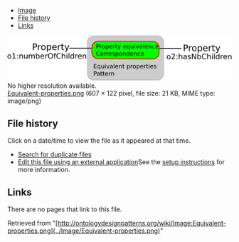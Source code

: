 * [Image](../Image/Equivalent-properties.png#file)
* [File history](../Image/Equivalent-properties.png#filehistory)
* [Links](../Image/Equivalent-properties.png#filelinks)

[![Image:Equivalent-properties.png](../images/a/ab/Equivalent-properties.png)](../images/a/ab/Equivalent-properties.png)  
No higher resolution available.  
[Equivalent-properties.png](../images/a/ab/Equivalent-properties.png)‎ (607 × 122 pixel, file size: 21 KB, MIME type: image/png)

## File history

Click on a date/time to view the file as it appeared at that time.



  
* [Search for duplicate files](http://ontologydesignpatterns.org/wiki/Special:FileDuplicateSearch/Equivalent-properties.png "Special:FileDuplicateSearch/Equivalent-properties.png")
* [Edit this file using an external application](http://ontologydesignpatterns.org/wiki/index.php?title=Image:Equivalent-properties.png&action=edit&externaledit=true&mode=file "Image:Equivalent-properties.png")See the [setup instructions](http://www.mediawiki.org/wiki/Manual:External_editors "http://www.mediawiki.org/wiki/Manual:External_editors") for more information.

## Links



There are no pages that link to this file.




Retrieved from "[http://ontologydesignpatterns.org/wiki/Image:Equivalent-properties.png](../Image/Equivalent-properties.png)"